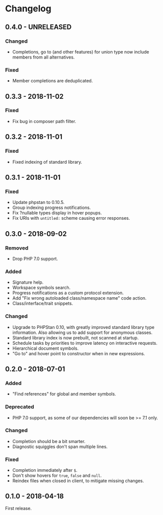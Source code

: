 Changelog
=========

0.4.0 - UNRELEASED
------------------

### Changed

* Completions, go to (and other features) for union type now include members
  from all alternatives.

### Fixed

* Member completions are deduplicated.

0.3.3 - 2018-11-02
------------------

### Fixed

* Fix bug in composer path filter.

0.3.2 - 2018-11-01
------------------

### Fixed

* Fixed indexing of standard library.

0.3.1 - 2018-11-01
------------------

### Fixed

* Update phpstan to 0.10.5.
* Group indexing progress notifications.
* Fix ?nullable types display in hover popups.
* Fix URIs with `untitled:` scheme causing error responses.

0.3.0 - 2018-09-02
------------------

### Removed

* Drop PHP 7.0 support.

### Added

* Signature help.
* Workspace symbols search.
* Progress notifications as a custom protocol extension.
* Add "Fix wrong autoloaded class/namespace name" code action.
* Class/interface/trait snippets.

### Changed

* Upgrade to PHPStan 0.10, with greatly improved standard library type
  information. Also allowing us to add support for anonymous classes.
* Standard library index is now prebuilt, not scanned at startup.
* Schedule tasks by priorities to improve latency on interactive requests.
* Hierarchical document symbols.
* "Go to" and hover point to constructor when in new expressions.

0.2.0 - 2018-07-01
------------------

### Added

* "Find references" for global and member symbols.

### Deprecated

* PHP 7.0 support, as some of our dependencies will soon be >= 7.1 only.

### Changed

* Completion should be a bit smarter.
* Diagnostic squiggles don't span multiple lines.

### Fixed

* Completion immediately after `$`.
* Don't show hovers for `true`, `false` and `null`.
* Reindex files when closed in client, to mitigate missing changes.

0.1.0 - 2018-04-18
------------------

First release.
